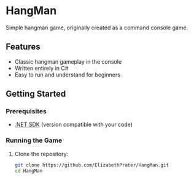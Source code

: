 # HangMan

Simple hangman game, originally created as a command console game.

## Features

- Classic hangman gameplay in the console
- Written entirely in C#
- Easy to run and understand for beginners

## Getting Started

### Prerequisites

- [.NET SDK](https://dotnet.microsoft.com/download) (version compatible with your code)

### Running the Game

1. Clone the repository:
   ```bash
   git clone https://github.com/ElizabethPrater/HangMan.git
   cd HangMan
